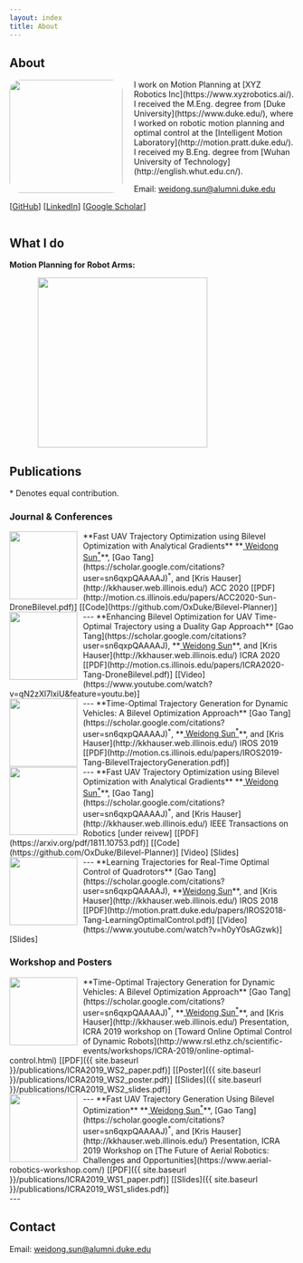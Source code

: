 ```yaml
---
layout: index
title: About
---
```


## About

<img align="left" src="{{ site.baseurl }}/images/me.jpeg" style="float:left;height:200px;width:200px;border-radius: 10%;margin-right: 20px">
I work on Motion Planning at [XYZ Robotics Inc](https://www.xyzrobotics.ai/). I received the M.Eng. degree from [Duke University](https://www.duke.edu/), where I worked on robotic motion planning and optimal control at the [Intelligent Motion Laboratory](http://motion.pratt.duke.edu/). 
I received my B.Eng. degree from [Wuhan University of Technology](http://english.whut.edu.cn/).

Email: [weidong.sun@alumni.duke.edu](mailto:weidong.sun@alumni.duke.edu)

[[GitHub](https://github.com/oxduke)]
[[LinkedIn](https://www.linkedin.com/in/weidong-sun-953264129/)]
[[Google Scholar](https://scholar.google.com/citations?user=yYTIc8UAAAAJ&hl=en)]

<div style="clear:both;"></div>

## What I do
**Motion Planning for Robot Arms:**  
<!-- <br> -->
<img align="left" src="{{ site.baseurl }}/images/wopt.gif" style="float:left;height:300px;width:auto;margin-left:50px; margin-right:auto;">


<div style="clear:both;"></div>


## Publications 

\* Denotes equal contribution.

### Journal & Conferences

<img align="left" src="{{ site.baseurl }}/images/tro.png" style="float:left;height:120px;width:120px;margin-right: 10px">
 **Fast UAV Trajectory Optimization using Bilevel Optimization with Analytical Gradients**  
 **<u> Weidong Sun<sup>*</sup></u>**, [Gao Tang](https://scholar.google.com/citations?user=sn6qxpQAAAAJ)<sup>*</sup>, and [Kris Hauser](http://kkhauser.web.illinois.edu/)  
 ACC 2020  
 [[PDF](http://motion.cs.illinois.edu/papers/ACC2020-Sun-DroneBilevel.pdf)]
 [[Code](https://github.com/OxDuke/Bilevel-Planner)]
<!--  [[PDF](https://arxiv.org/pdf/1811.10753.pdf)]
 [[Code](https://github.com/OxDuke/Bilevel-Planner)]
 [Video]
 [Slides] -->
<div style="clear:both;"></div>
---

<img align="left" src="{{ site.baseurl }}/images/icra20.png" style="float:left;height:120px;width:120px;margin-right: 10px">
 **Enhancing Bilevel Optimization for UAV Time-Optimal Trajectory using a Duality Gap Approach**  
 [Gao Tang](https://scholar.google.com/citations?user=sn6qxpQAAAAJ), **<u> Weidong Sun</u>**, and [Kris Hauser](http://kkhauser.web.illinois.edu/)  
 ICRA 2020  
 [[PDF](http://motion.cs.illinois.edu/papers/ICRA2020-Tang-DroneBilevel.pdf)]
 [[Video](https://www.youtube.com/watch?v=qN2zXl7lxiU&feature=youtu.be)]
 <!-- [Code] [Slides] -->
<div style="clear:both;"></div>
---

<img align="left" src="{{ site.baseurl }}/images/iros19.png" style="float:left;height:120px;width:120px;margin-right: 10px">
 **Time-Optimal Trajectory Generation for Dynamic Vehicles: A Bilevel Optimization Approach**  
 [Gao Tang](https://scholar.google.com/citations?user=sn6qxpQAAAAJ)<sup>*</sup>, **<u> Weidong Sun<sup>*</sup></u>**, and [Kris Hauser](http://kkhauser.web.illinois.edu/)  
 IROS 2019  
 [[PDF](http://motion.cs.illinois.edu/papers/IROS2019-Tang-BilevelTrajectoryGeneration.pdf)]
<div style="clear:both;"></div>
---

<img align="left" src="{{ site.baseurl }}/images/tro.png" style="float:left;height:120px;width:120px;margin-right: 10px">
 **Fast UAV Trajectory Optimization using Bilevel Optimization with Analytical Gradients**  
 **<u> Weidong Sun<sup>*</sup></u>**, [Gao Tang](https://scholar.google.com/citations?user=sn6qxpQAAAAJ)<sup>*</sup>, and [Kris Hauser](http://kkhauser.web.illinois.edu/)  
 IEEE Transactions on Robotics [under reivew]  
 [[PDF](https://arxiv.org/pdf/1811.10753.pdf)]
 [[Code](https://github.com/OxDuke/Bilevel-Planner)]
 [Video]
 [Slides]
<div style="clear:both;"></div>
---

<img align="left" src="{{ site.baseurl }}/images/iros18.png" style="float:left;height:120px;width:120px;margin-right: 10px">
 **Learning Trajectories for Real-Time Optimal Control of Quadrotors**  
 [Gao Tang](https://scholar.google.com/citations?user=sn6qxpQAAAAJ), **<u>Weidong Sun</u>**, and [Kris Hauser](http://kkhauser.web.illinois.edu/)  
 IROS 2018  
 [[PDF](http://motion.pratt.duke.edu/papers/IROS2018-Tang-LearningOptimalControl.pdf)]
 [[Video](https://www.youtube.com/watch?v=h0yY0sAGzwk)]
 [Slides]


<div style="clear:both;"></div>

### Workshop and Posters
<img align="left" src="{{ site.baseurl }}/images/iros19.png" style="float:left;height:120px;width:120px;margin-right:10px;margin-bottom:10px">
 **Time-Optimal Trajectory Generation for Dynamic Vehicles: A Bilevel Optimization Approach**  
 [Gao Tang](https://scholar.google.com/citations?user=sn6qxpQAAAAJ)<sup>*</sup>, **<u> Weidong Sun<sup>*</sup></u>**, and [Kris Hauser](http://kkhauser.web.illinois.edu/)  
 Presentation, ICRA 2019 workshop on  
 [Toward Online Optimal Control of Dynamic Robots](http://www.rsl.ethz.ch/scientific-events/workshops/ICRA-2019/online-optimal-control.html)  
 [[PDF]({{ site.baseurl }}/publications/ICRA2019_WS2_paper.pdf)]
 [[Poster]({{ site.baseurl }}/publications/ICRA2019_WS2_poster.pdf)]
 [[Slides]({{ site.baseurl }}/publications/ICRA2019_WS2_slides.pdf)]
 <!--[[Powerpoint]]({{ site.baseurl }}/publications/2019_ICRA_WS2_slides.pptx)-->
<div style="clear:both;"></div>
---

<img align="left" src="{{ site.baseurl }}/images/icra19-ws1.png" style="float:left;height:120px;width:120px;margin-right: 10px">
 **Fast UAV Trajectory Generation Using Bilevel Optimization**  
 **<u> Weidong Sun<sup>*</sup></u>**, [Gao Tang](https://scholar.google.com/citations?user=sn6qxpQAAAAJ)<sup>*</sup>, and [Kris Hauser](http://kkhauser.web.illinois.edu/)  
 Presentation, ICRA 2019 Workshop on  
 [The Future of Aerial Robotics: Challenges and Opportunities](https://www.aerial-robotics-workshop.com/)  
 [[PDF]({{ site.baseurl }}/publications/ICRA2019_WS1_paper.pdf)]
 [[Slides]({{ site.baseurl }}/publications/ICRA2019_WS1_slides.pdf)]
 <!--[[Powerpoint]]({{ site.baseurl }}/publications/2019_ICRA_WS1_slides.pptx)-->
<div style="clear:both;"></div>
---


## Contact

Email: [weidong.sun@alumni.duke.edu](mailto:weidong.sun@alumni.duke.edu)
